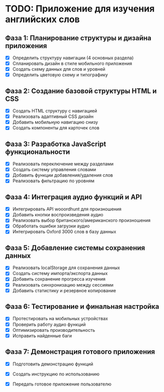 # TODO: Приложение для изучения английских слов

## Фаза 1: Планирование структуры и дизайна приложения
- [x] Определить структуру навигации (4 основных раздела)
- [x] Спланировать дизайн в стиле мобильного приложения
- [x] Создать схему данных для слов и уровней
- [x] Определить цветовую схему и типографику

## Фаза 2: Создание базовой структуры HTML и CSS
- [x] Создать HTML структуру с навигацией
- [x] Реализовать адаптивный CSS дизайн
- [x] Добавить мобильную навигацию снизу
- [x] Создать компоненты для карточек слов

## Фаза 3: Разработка JavaScript функциональности
- [x] Реализовать переключение между разделами
- [x] Создать систему управления словами
- [x] Добавить функции добавления/удаления слов
- [x] Реализовать фильтрацию по уровням

## Фаза 4: Интеграция аудио функций и API
- [x] Интегрировать API wooordhunt для произношения
- [x] Добавить кнопки воспроизведения аудио
- [x] Реализовать выбор британского/американского произношения
- [x] Обработать ошибки загрузки аудио
- [x] Интегрировать Oxford 3000 слов в базу данных

## Фаза 5: Добавление системы сохранения данных
- [x] Реализовать localStorage для сохранения данных
- [x] Создать систему импорта/экспорта данных
- [x] Добавить сохранение прогресса изучения
- [x] Реализовать синхронизацию между сессиями
- [x] Добавить статистику и резервное копирование

## Фаза 6: Тестирование и финальная настройка
- [x] Протестировать на мобильных устройствах
- [x] Проверить работу аудио функций
- [x] Оптимизировать производительность
- [x] Исправить найденные баги

## Фаза 7: Демонстрация готового приложения
- [x] Подготовить демонстрацию функций
- [x] Создать инструкцию по использованию
- [x] Передать готовое приложение пользователю

